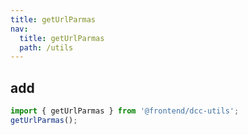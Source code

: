 ```yaml
---
title: getUrlParmas
nav:
  title: getUrlParmas
  path: /utils
---
```


## add

```ts
import { getUrlParmas } from '@frontend/dcc-utils';
getUrlParmas();
```
